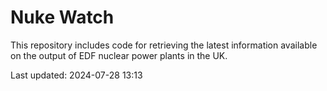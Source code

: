 # Nuke Watch

This repository includes code for retrieving the latest information available on the output of EDF nuclear power plants in the UK.

Last updated: 2024-07-28 13:13